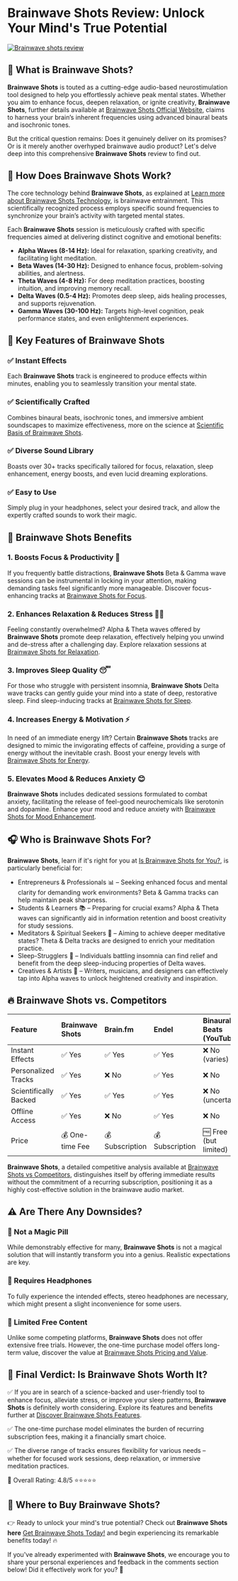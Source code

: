 <h1 id="brainwave-shots-review-unlock-your-mind-s-true-potential">Brainwave Shots Review: Unlock Your Mind&#39;s True Potential</h1>

<a href="https://heradvise.com/brainwave-shots">![Brainwave shots review](https://github.com/user-attachments/assets/a449627c-9fec-492d-84cb-e7f517d4b1d6)</a>

<h2 id="-what-is-brainwave-shots-">🚀 What is Brainwave Shots?</h2>
<p><strong>Brainwave Shots</strong> is touted as a cutting-edge audio-based neurostimulation tool designed to help you effortlessly achieve peak mental states. Whether you aim to enhance focus, deepen relaxation, or ignite creativity, <strong>Brainwave Shots</strong>, further details available at <a href="https://heradvise.com/brainwave-shots">Brainwave Shots Official Website</a>, claims to harness your brain’s inherent frequencies using advanced binaural beats and isochronic tones.</p>
<p>But the critical question remains: Does it genuinely deliver on its promises? Or is it merely another overhyped brainwave audio product? Let&#39;s delve deep into this comprehensive <strong>Brainwave Shots</strong> review to find out.</p>
<h2 id="-how-does-brainwave-shots-work-">🎯 How Does Brainwave Shots Work?</h2>
<p>The core technology behind <strong>Brainwave Shots</strong>, as explained at <a href="https://heradvise.com/brainwave-shots">Learn more about Brainwave Shots Technology</a>, is brainwave entrainment. This scientifically recognized process employs specific sound frequencies to synchronize your brain’s activity with targeted mental states.</p>
<p>Each <strong>Brainwave Shots</strong> session is meticulously crafted with specific frequencies aimed at delivering distinct cognitive and emotional benefits:</p>
<ul>
<li><strong>Alpha Waves (8-14 Hz):</strong> Ideal for relaxation, sparking creativity, and facilitating light meditation.</li>
<li><strong>Beta Waves (14-30 Hz):</strong> Designed to enhance focus, problem-solving abilities, and alertness.</li>
<li><strong>Theta Waves (4-8 Hz):</strong> For deep meditation practices, boosting intuition, and improving memory recall.</li>
<li><strong>Delta Waves (0.5-4 Hz):</strong> Promotes deep sleep, aids healing processes, and supports rejuvenation.</li>
<li><strong>Gamma Waves (30-100 Hz):</strong> Targets high-level cognition, peak performance states, and even enlightenment experiences.</li>
</ul>
<h2 id="-key-features-of-brainwave-shots">📌 Key Features of Brainwave Shots</h2>
<h3 id="-instant-effects">✅ Instant Effects</h3>
<p>Each <strong>Brainwave Shots</strong> track is engineered to produce effects within minutes, enabling you to seamlessly transition your mental state.</p>
<h3 id="-scientifically-crafted">✅ Scientifically Crafted</h3>
<p>Combines binaural beats, isochronic tones, and immersive ambient soundscapes to maximize effectiveness, more on the science at <a href="https://heradvise.com/brainwave-shots">Scientific Basis of Brainwave Shots</a>.</p>
<h3 id="-diverse-sound-library">✅ Diverse Sound Library</h3>
<p>Boasts over 30+ tracks specifically tailored for focus, relaxation, sleep enhancement, energy boosts, and even lucid dreaming explorations.</p>
<h3 id="-easy-to-use">✅ Easy to Use</h3>
<p>Simply plug in your headphones, select your desired track, and allow the expertly crafted sounds to work their magic.</p>
<h2 id="-brainwave-shots-benefits">🧠 Brainwave Shots Benefits</h2>
<h3 id="1-boosts-focus-productivity-">1. Boosts Focus &amp; Productivity 🎯</h3>
<p>If you frequently battle distractions, <strong>Brainwave Shots</strong> Beta &amp; Gamma wave sessions can be instrumental in locking in your attention, making demanding tasks feel significantly more manageable. Discover focus-enhancing tracks at <a href="https://heradvise.com/brainwave-shots">Brainwave Shots for Focus</a>.</p>
<h3 id="2-enhances-relaxation-reduces-stress-">2. Enhances Relaxation &amp; Reduces Stress 🧘‍♂️</h3>
<p>Feeling constantly overwhelmed? Alpha &amp; Theta waves offered by <strong>Brainwave Shots</strong> promote deep relaxation, effectively helping you unwind and de-stress after a challenging day. Explore relaxation sessions at <a href="https://heradvise.com/brainwave-shots">Brainwave Shots for Relaxation</a>.</p>
<h3 id="3-improves-sleep-quality-">3. Improves Sleep Quality 😴</h3>
<p>For those who struggle with persistent insomnia, <strong>Brainwave Shots</strong> Delta wave tracks can gently guide your mind into a state of deep, restorative sleep. Find sleep-inducing tracks at <a href="https://heradvise.com/brainwave-shots">Brainwave Shots for Sleep</a>.</p>
<h3 id="4-increases-energy-motivation-">4. Increases Energy &amp; Motivation ⚡</h3>
<p>In need of an immediate energy lift? Certain <strong>Brainwave Shots</strong> tracks are designed to mimic the invigorating effects of caffeine, providing a surge of energy without the inevitable crash. Boost your energy levels with <a href="https://heradvise.com/brainwave-shots">Brainwave Shots for Energy</a>.</p>
<h3 id="5-elevates-mood-reduces-anxiety-">5. Elevates Mood &amp; Reduces Anxiety 😊</h3>
<p><strong>Brainwave Shots</strong> includes dedicated sessions formulated to combat anxiety, facilitating the release of feel-good neurochemicals like serotonin and dopamine. Enhance your mood and reduce anxiety with <a href="https://heradvise.com/brainwave-shots">Brainwave Shots for Mood Enhancement</a>.</p>
<h2 id="-who-is-brainwave-shots-for-">🎧 Who is Brainwave Shots For?</h2>
<p><strong>Brainwave Shots</strong>, learn if it&#39;s right for you at <a href="https://heradvise.com/brainwave-shots">Is Brainwave Shots for You?</a>, is particularly beneficial for:</p>
<ul>
<li>Entrepreneurs &amp; Professionals 📊 – Seeking enhanced focus and mental clarity for demanding work environments? Beta &amp; Gamma tracks can help maintain peak sharpness.</li>
<li>Students &amp; Learners 📚 – Preparing for crucial exams? Alpha &amp; Theta waves can significantly aid in information retention and boost creativity for study sessions.</li>
<li>Meditators &amp; Spiritual Seekers 🧘 – Aiming to achieve deeper meditative states? Theta &amp; Delta tracks are designed to enrich your meditation practice.</li>
<li>Sleep-Strugglers 🛌 – Individuals battling insomnia can find relief and benefit from the deep sleep-inducing properties of Delta waves.</li>
<li>Creatives &amp; Artists 🎨 – Writers, musicians, and designers can effectively tap into Alpha waves to unlock heightened creativity and inspiration.</li>
</ul>
<h2 id="-brainwave-shots-vs-competitors">🔥 Brainwave Shots vs. Competitors</h2>
<table>
<thead>
<tr>
<th style="text-align:left">Feature</th>
<th style="text-align:left">Brainwave Shots</th>
<th style="text-align:left">Brain.fm</th>
<th style="text-align:left">Endel</th>
<th style="text-align:left">Binaural Beats (YouTube)</th>
</tr>
</thead>
<tbody>
<tr>
<td style="text-align:left">Instant Effects</td>
<td style="text-align:left">✅ Yes</td>
<td style="text-align:left">✅ Yes</td>
<td style="text-align:left">✅ Yes</td>
<td style="text-align:left">❌ No (varies)</td>
</tr>
<tr>
<td style="text-align:left">Personalized Tracks</td>
<td style="text-align:left">✅ Yes</td>
<td style="text-align:left">❌ No</td>
<td style="text-align:left">✅ Yes</td>
<td style="text-align:left">❌ No</td>
</tr>
<tr>
<td style="text-align:left">Scientifically Backed</td>
<td style="text-align:left">✅ Yes</td>
<td style="text-align:left">✅ Yes</td>
<td style="text-align:left">✅ Yes</td>
<td style="text-align:left">❌ No (uncertain)</td>
</tr>
<tr>
<td style="text-align:left">Offline Access</td>
<td style="text-align:left">✅ Yes</td>
<td style="text-align:left">❌ No</td>
<td style="text-align:left">✅ Yes</td>
<td style="text-align:left">❌ No</td>
</tr>
<tr>
<td style="text-align:left">Price</td>
<td style="text-align:left">💰 One-time Fee</td>
<td style="text-align:left">💰 Subscription</td>
<td style="text-align:left">💰 Subscription</td>
<td style="text-align:left">🆓 Free (but limited)</td>
</tr>
</tbody>
</table>
<p><strong>Brainwave Shots</strong>, a detailed competitive analysis available at <a href="https://heradvise.com/brainwave-shots">Brainwave Shots vs Competitors</a>, distinguishes itself by offering immediate results without the commitment of a recurring subscription, positioning it as a highly cost-effective solution in the brainwave audio market.</p>
<h2 id="-are-there-any-downsides-">⚠️ Are There Any Downsides?</h2>
<h3 id="-not-a-magic-pill">🔴 Not a Magic Pill</h3>
<p>While demonstrably effective for many, <strong>Brainwave Shots</strong> is not a magical solution that will instantly transform you into a genius. Realistic expectations are key.</p>
<h3 id="-requires-headphones">🔴 Requires Headphones</h3>
<p>To fully experience the intended effects, stereo headphones are necessary, which might present a slight inconvenience for some users.</p>
<h3 id="-limited-free-content">🔴 Limited Free Content</h3>
<p>Unlike some competing platforms, <strong>Brainwave Shots</strong> does not offer extensive free trials. However, the one-time purchase model offers long-term value, discover the value at <a href="https://heradvise.com/brainwave-shots">Brainwave Shots Pricing and Value</a>.</p>
<h2 id="-final-verdict-is-brainwave-shots-worth-it-">🎯 Final Verdict: Is Brainwave Shots Worth It?</h2>
<p>✅ If you are in search of a science-backed and user-friendly tool to enhance focus, alleviate stress, or improve your sleep patterns, <strong>Brainwave Shots</strong> is definitely worth considering. Explore its features and benefits further at <a href="https://heradvise.com/brainwave-shots">Discover Brainwave Shots Features</a>.</p>
<p>✅ The one-time purchase model eliminates the burden of recurring subscription fees, making it a financially smart choice.</p>
<p>✅ The diverse range of tracks ensures flexibility for various needs – whether for focused work sessions, deep relaxation, or immersive meditation practices.</p>
<p>🚀 Overall Rating: 4.8/5 ⭐⭐⭐⭐⭐</p>
<h2 id="-where-to-buy-brainwave-shots-">🛒 Where to Buy Brainwave Shots?</h2>
<p>👉 Ready to unlock your mind&#39;s true potential? Check out <strong>Brainwave Shots here</strong> <a href="https://heradvise.com/brainwave-shots">Get Brainwave Shots Today!</a> and begin experiencing its remarkable benefits today! 🔥</p>
<p>If you&#39;ve already experimented with <strong>Brainwave Shots</strong>, we encourage you to share your personal experiences and feedback in the comments section below! Did it effectively work for you? 🚀</p>
